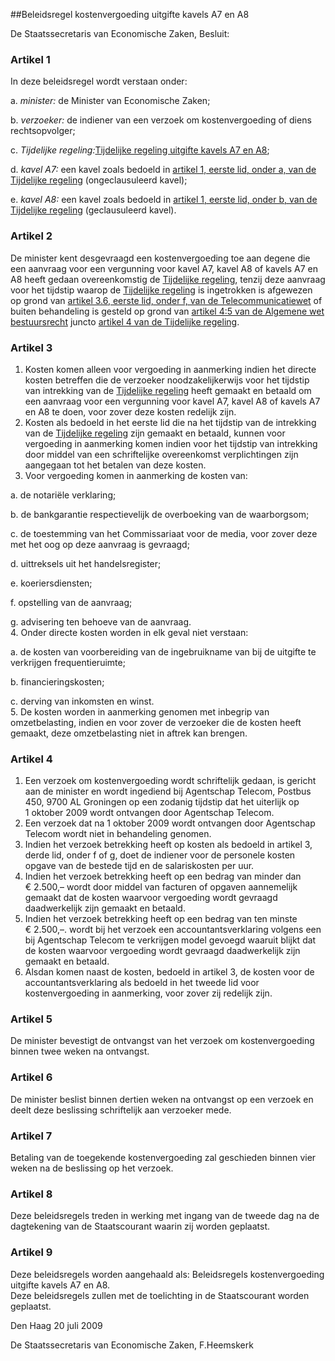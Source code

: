 <meta http-equiv='Content-Type' content='text/html; charset=utf-8' />

##Beleidsregel kostenvergoeding uitgifte kavels A7 en A8

De Staatssecretaris van Economische Zaken,  Besluit:    

### Artikel  1  

In deze beleidsregel wordt verstaan onder: 

a. *minister:* de Minister van Economische Zaken;  

b. *verzoeker:* de indiener van een verzoek om kostenvergoeding of diens rechtsopvolger;  

c. *Tijdelijke regeling:*[Tijdelijke regeling uitgifte kavels A7 en A8](../../../../../../../../../ministeriele-regeling/tijdelijke/regeling/uitgifte/kavels/a7/en/a8/BWBR0025560/README.md);  

d. *kavel A7:* een kavel zoals bedoeld in [artikel 1, eerste lid, onder a, van de Tijdelijke regeling](../../../../../../../../../ministeriele-regeling/tijdelijke/regeling/uitgifte/kavels/a7/en/a8/BWBR0025560/README.md) (ongeclausuleerd kavel);  

e. *kavel A8:* een kavel zoals bedoeld in [artikel 1, eerste lid, onder b, van de Tijdelijke regeling](../../../../../../../../../ministeriele-regeling/tijdelijke/regeling/uitgifte/kavels/a7/en/a8/BWBR0025560/README.md) (geclausuleerd kavel).    

### Artikel  2  

De minister kent desgevraagd een kostenvergoeding toe aan degene die een aanvraag voor een vergunning voor kavel A7, kavel A8 of kavels A7 en A8 heeft gedaan overeenkomstig de [Tijdelijke regeling](../../../../../../../../../ministeriele-regeling/tijdelijke/regeling/uitgifte/kavels/a7/en/a8/BWBR0025560/README.md), tenzij deze aanvraag voor het tijdstip waarop de [Tijdelijke regeling](../../../../../../../../../ministeriele-regeling/tijdelijke/regeling/uitgifte/kavels/a7/en/a8/BWBR0025560/README.md) is ingetrokken is afgewezen op grond van [artikel 3.6, eerste lid, onder f, van de Telecommunicatiewet](../../../../../../../../../wet/telecommunicatiewet/BWBR0009950/README.md) of buiten behandeling is gesteld op grond van [artikel 4:5 van de Algemene wet bestuursrecht](../../../../../../../../../wet/algemene/wet/bestuursrecht/BWBR0005537/README.md) juncto [artikel 4 van de Tijdelijke regeling](../../../../../../../../../ministeriele-regeling/tijdelijke/regeling/uitgifte/kavels/a7/en/a8/BWBR0025560/README.md).  

### Artikel  3  

1.  Kosten komen alleen voor vergoeding in aanmerking indien het directe kosten betreffen die de verzoeker noodzakelijkerwijs voor het tijdstip van intrekking van de [Tijdelijke regeling](../../../../../../../../../ministeriele-regeling/tijdelijke/regeling/uitgifte/kavels/a7/en/a8/BWBR0025560/README.md) heeft gemaakt en betaald om een aanvraag voor een vergunning voor kavel A7, kavel A8 of kavels A7 en A8 te doen, voor zover deze kosten redelijk zijn.   
2.  Kosten als bedoeld in het eerste lid die na het tijdstip van de intrekking van de [Tijdelijke regeling](../../../../../../../../../ministeriele-regeling/tijdelijke/regeling/uitgifte/kavels/a7/en/a8/BWBR0025560/README.md) zijn gemaakt en betaald, kunnen voor vergoeding in aanmerking komen indien voor het tijdstip van intrekking door middel van een schriftelijke overeenkomst verplichtingen zijn aangegaan tot het betalen van deze kosten.   
3.  Voor vergoeding komen in aanmerking de kosten van: 

a. de notariële verklaring;  

b. de bankgarantie respectievelijk de overboeking van de waarborgsom;  

c. de toestemming van het Commissariaat voor de media, voor zover deze met het oog op deze aanvraag is gevraagd;  

d. uittreksels uit het handelsregister;  

e. koeriersdiensten;  

f. opstelling van de aanvraag;  

g. advisering ten behoeve van de aanvraag.     
4.  Onder directe kosten worden in elk geval niet verstaan: 

a. de kosten van voorbereiding van de ingebruikname van bij de uitgifte te verkrijgen frequentieruimte;  

b. financieringskosten;  

c. derving van inkomsten en winst.     
5.  De kosten worden in aanmerking genomen met inbegrip van omzetbelasting, indien en voor zover de verzoeker die de kosten heeft gemaakt, deze omzetbelasting niet in aftrek kan brengen.   

### Artikel  4  

1.  Een verzoek om kostenvergoeding wordt schriftelijk gedaan, is gericht aan de minister en wordt ingediend bij Agentschap Telecom, Postbus 450, 9700 AL Groningen op een zodanig tijdstip dat het uiterlijk op 1 oktober 2009 wordt ontvangen door Agentschap Telecom.   
2.  Een verzoek dat na 1 oktober 2009 wordt ontvangen door Agentschap Telecom wordt niet in behandeling genomen.   
3.  Indien het verzoek betrekking heeft op kosten als bedoeld in artikel 3, derde lid, onder f of g, doet de indiener voor de personele kosten opgave van de bestede tijd en de salariskosten per uur.   
4.  Indien het verzoek betrekking heeft op een bedrag van minder dan € 2.500,– wordt door middel van facturen of opgaven aannemelijk gemaakt dat de kosten waarvoor vergoeding wordt gevraagd daadwerkelijk zijn gemaakt en betaald.   
5.  Indien het verzoek betrekking heeft op een bedrag van ten minste € 2.500,–. wordt bij het verzoek een accountantsverklaring volgens een bij Agentschap Telecom te verkrijgen model gevoegd waaruit blijkt dat de kosten waarvoor vergoeding wordt gevraagd daadwerkelijk zijn gemaakt en betaald.   
6.  Alsdan komen naast de kosten, bedoeld in artikel 3, de kosten voor de accountantsverklaring als bedoeld in het tweede lid voor kostenvergoeding in aanmerking, voor zover zij redelijk zijn.   

### Artikel  5  

De minister bevestigt de ontvangst van het verzoek om kostenvergoeding binnen twee weken na ontvangst.  

### Artikel  6  

De minister beslist binnen dertien weken na ontvangst op een verzoek en deelt deze beslissing schriftelijk aan verzoeker mede.  

### Artikel  7  

Betaling van de toegekende kostenvergoeding zal geschieden binnen vier weken na de beslissing op het verzoek.  

### Artikel  8  

Deze beleidsregels treden in werking met ingang van de tweede dag na de dagtekening van de Staatscourant waarin zij worden geplaatst.  

### Artikel  9  

Deze beleidsregels worden aangehaald als: Beleidsregels kostenvergoeding uitgifte kavels A7 en A8.  
Deze beleidsregels zullen met de toelichting in de Staatscourant worden geplaatst.   

Den Haag 
20 juli 2009   

De 
Staatssecretaris van Economische Zaken, 
F.Heemskerk   
